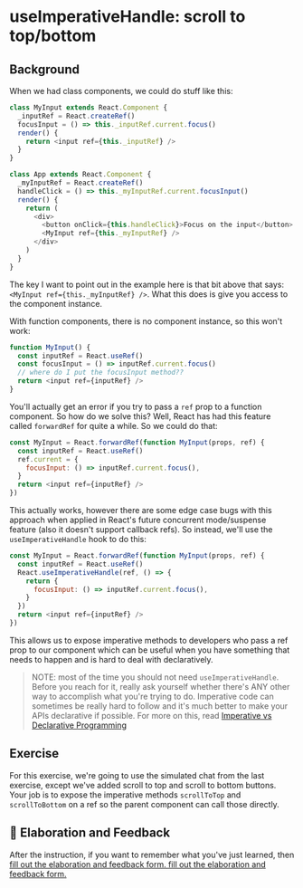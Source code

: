 # useImperativeHandle: scroll to top/bottom

## Background

When we had class components, we could do stuff like this:

```javascript
class MyInput extends React.Component {
  _inputRef = React.createRef()
  focusInput = () => this._inputRef.current.focus()
  render() {
    return <input ref={this._inputRef} />
  }
}

class App extends React.Component {
  _myInputRef = React.createRef()
  handleClick = () => this._myInputRef.current.focusInput()
  render() {
    return (
      <div>
        <button onClick={this.handleClick}>Focus on the input</button>
        <MyInput ref={this._myInputRef} />
      </div>
    )
  }
}
```

The key I want to point out in the example here is that bit above that says:
`<MyInput ref={this._myInputRef} />`. What this does is give you access to the
component instance.

With function components, there is no component instance, so this won't work:

```javascript
function MyInput() {
  const inputRef = React.useRef()
  const focusInput = () => inputRef.current.focus()
  // where do I put the focusInput method??
  return <input ref={inputRef} />
}
```

You'll actually get an error if you try to pass a `ref` prop to a function
component. So how do we solve this? Well, React has had this feature called
`forwardRef` for quite a while. So we could do that:

```javascript
const MyInput = React.forwardRef(function MyInput(props, ref) {
  const inputRef = React.useRef()
  ref.current = {
    focusInput: () => inputRef.current.focus(),
  }
  return <input ref={inputRef} />
})
```

This actually works, however there are some edge case bugs with this approach
when applied in React's future concurrent mode/suspense feature (also it doesn't
support callback refs). So instead, we'll use the `useImperativeHandle` hook to
do this:

```javascript
const MyInput = React.forwardRef(function MyInput(props, ref) {
  const inputRef = React.useRef()
  React.useImperativeHandle(ref, () => {
    return {
      focusInput: () => inputRef.current.focus(),
    }
  })
  return <input ref={inputRef} />
})
```

This allows us to expose imperative methods to developers who pass a ref prop to
our component which can be useful when you have something that needs to happen
and is hard to deal with declaratively.

> NOTE: most of the time you should not need `useImperativeHandle`. Before you
> reach for it, really ask yourself whether there's ANY other way to accomplish
> what you're trying to do. Imperative code can sometimes be really hard to
> follow and it's much better to make your APIs declarative if possible. For
> more on this, read
> [Imperative vs Declarative Programming](https://tylermcginnis.com/imperative-vs-declarative-programming/)

## Exercise

For this exercise, we're going to use the simulated chat from the last exercise,
except we've added scroll to top and scroll to bottom buttons. Your job is to
expose the imperative methods `scrollToTop` and `scrollToBottom` on a ref so the
parent component can call those directly.

## 🦉 Elaboration and Feedback

<div>
<span>After the instruction, if you want to remember what you've just learned, then </span>
<a rel="noopener noreferrer" target="_blank" href="https://ws.kcd.im/?ws=Advanced%20React%20Hooks%20%F0%9F%94%A5&e=05%3A%20useImperativeHandle%3A%20scroll%20to%20top%2Fbottom&em=robert.piirainen%40pricerunner.com">
 fill out the elaboration and feedback form.
</a>
<a rel="noopener noreferrer" target="_blank" href="https://ws.kcd.im/?ws=Advanced%20React%20Hooks%20%F0%9F%94%A5&e=05%3A%20useImperativeHandle%3A%20scroll%20to%20top%2Fbottom&em=jonas.hellgren%40pricerunner.com">
  fill out the elaboration and feedback form.
</a>
</div>
